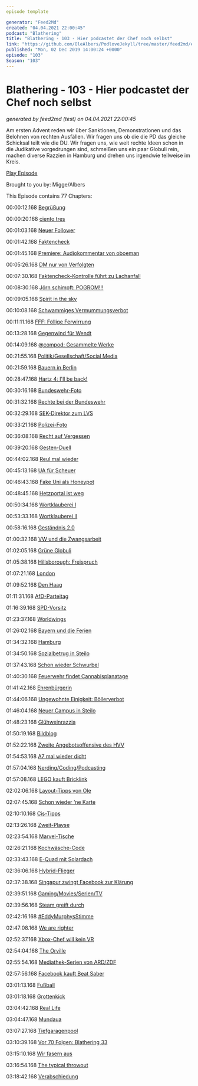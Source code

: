 ```yaml
---
episode template

generator: "Feed2Md"
created: "04.04.2021 22:00:45"
podcast: "Blathering"
title: "Blathering - 103 - Hier podcastet der Chef noch selbst"
link: "https://github.com/OleAlbers/PodloveJekyll/tree/master/feed2md/example/export/seasons/4/2019/12/Blathering - 103 - Hier podcastet der Chef noch selbst.md"
published: "Mon, 02 Dec 2019 14:00:24 +0000"
episode: "103"
Season: "103"
---
```


# Blathering - 103 - Hier podcastet der Chef noch selbst
_generated by feed2md (test) on 04.04.2021 22:00:45_

Am ersten Advent reden wir über Sanktionen, Demonstrationen und das Belohnen von rechten Ausfällen. Wir fragen uns ob die die PD das gleiche Schicksal teilt wie die DU. Wir fragen uns, wie weit rechte Ideen schon in die Judikative vorgedrungen sind, schmeißen uns ein paar Globuli rein, machen diverse Razzien in Hamburg und drehen uns irgendwie teilweise im Kreis.

[Play Episode](https://www.blathering.de/podlove/file/1033/s/feed/c/mp3/blathering_103.mp3)

Brought to you by: Migge/Albers

This Episode contains 77 Chapters:


00:00:12.168 [Begrüßung]()

00:00:20.168 [ciento tres](https://www.orthmann-weine.de/shop/spirituosen/cognac-brandy-armagnac-weinbraende/spanische-brandys/1972/bobadilla-103-spanische-spirituose)

00:01:03.168 [Neuer Follower](https://twitter.com/42Fragen)

00:01:42.168 [Faktencheck]()

00:01:45.168 [Premiere: Audiokommentar von oboeman](https://twitter.com/tmigge/status/1199970325020192769)

00:05:26.168 [DM nur von Verfolgten](https://help.twitter.com/de/using-twitter/direct-messages)

00:07:30.168 [Faktencheck-Kontrolle führt zu Lachanfall](http://www.ponyhof-waldschaenke.de/)

00:08:30.168 [Jörn schimpft: POGROM!!!](https://www.blathering.de/2019/11/blathering-100-der-jahrhundert-podcast/#comment-36)

00:09:05.168 [Spirit in the sky](https://www.youtube.com/watch?v=8aZsF7v0pNw)

00:10:08.168 [Schwammiges Vermummungsverbot](https://www.tagesschau.de/faktenfinder/vermummungsverbot-101.html)

00:11:11.168 [FFF: Föllige Ferwirrung](https://twitter.com/FridayForFuture/status/1199701571837267973)

00:13:28.168 [Gegenwind für Wendt](https://www.faz.net/aktuell/politik/inland/f-a-z-exklusiv-verschwieg-rainer-wendt-disziplinarstrafe-16506918.html)

00:14:09.168 [@compod: Gesammelte Werke](https://twitter.com/search?q=(from%3Acompod)%20(%40blathering_pod)%20until%3A2019-12-03%20since%3A2019-11-25&src=typed_query&f=live)

00:21:55.168 [Politik/Gesellschaft/Social Media]()

00:21:59.168 [Bauern in Berlin](https://www.riffreporter.de/flugbegleiter-koralle/kommentar-protest-landwirte/)

00:28:47.168 [Hartz 4: I'll be back!](https://www.sueddeutsche.de/politik/hartz-iv-bundesverfassungsgericht-kuerzungen-sanktionen-1.4698013)

00:30:16.168 [Bundeswehr-Foto](https://www.t-online.de/nachrichten/deutschland/militaer-verteidigung/id_86884994/bundeswehr-postet-bild-von-nazi-uniform-und-nennt-sie-retro-.html)

00:31:32.168 [Rechte bei der Bundeswehr](https://taz.de/Rechtsextremismus-in-der-Bundeswehr/!5645697/)

00:32:29.168 [SEK-Direktor zum LVS](https://www.nordkurier.de/mecklenburg-vorpommern/ex-lka-chef-mager-kuenftig-beim-verfassungsschutz-2837623611.html)

00:33:21.168 [Polizei-Foto](https://twitter.com/ParaN0ier/status/1200408595709517824)

00:36:08.168 [Recht auf Vergessen](https://logbuch-netzpolitik.de/lnp322-deluxe-hacktivism?t=57%3A15%2C1%3A11%3A01)

00:39:20.168 [Gesten-Duell](https://www.tagesschau.de/faktenfinder/bundestag-von-storch-101.html)

00:44:02.168 [Reul mal wieder](https://fragdenstaat.de/blog/2019/11/26/hambacher-forst-polizeidaten/)

00:45:13.168 [UA für Scheuer](https://www.tagesschau.de/inland/scheuer-maut-u-ausschuss-101.html)

00:46:43.168 [Fake Uni als Honeypot](https://eu.freep.com/story/news/local/michigan/2019/11/27/ice-arrested-250-foreign-students-fake-university-metro-detroit/4277686002/)

00:48:45.168 [Hetzportal ist weg](https://t3n.de/news/aufruf-antidemokratischem-jimdo-1228955/)

00:50:34.168 [Wortklauberei I](https://www.tagesschau.de/faktenfinder/klimanotstand-ns-notverordnung-101.html)

00:53:33.168 [Wortklauberei II](https://taz.de/Skandalurteil-eines-Giessener-Gerichts/!5642773/)

00:58:16.168 [Geständnis 2.0](https://taz.de/Mord-an-Walter-Luebcke/!5645244/)

01:00:32.168 [VW und die Zwangsarbeit](https://www.dw.com/en/volkswagen-defends-presence-in-chinas-xinjiang-amid-uproar-over-uighur-abuses/a-51427056)

01:02:05.168 [Grüne Globuli](https://taz.de/Die-Gruenen-und-die-umstrittenen-Pillen/!5645243/)

01:05:38.168 [Hillsborough: Freispruch](https://www.theguardian.com/uk-news/2019/nov/28/hillsborough-families-outraged-david-duckenfield-not-guilty-verdict)

01:07:21.168 [London](https://www.tagesschau.de/ausland/london-messerangriff-105.html)

01:09:52.168 [Den Haag](https://www.t-online.de/nachrichten/panorama/kriminalitaet/id_86911982/messerattacke-in-den-haag-polizei-fasst-verdaechtigen-.html)

01:11:31.168 [AfD-Parteitag](https://www.fnp.de/politik/afd-bundestagsabgeordneter-rueckt-journalisten-stasi-naehe-plant-schwarze-liste-presse-11737848.html)

01:16:39.168 [SPD-Vorsitz](https://taz.de/Die-neue-SPD-Spitze-ist-links/!5645419/)

01:23:37.168 [Worldwings](https://www.wiwo.de/unternehmen/dienstleister/flugverkehr-lufthansa-startet-neue-billigmarke-fuer-fernurlauber/25281484.html)

01:26:02.168 [Bayern und die Ferien](https://www.br.de/nachrichten/deutschland-welt/soeder-wir-haben-unseren-biorhythmus-mit-den-ferien,Rj6D88l)

01:34:32.168 [Hamburg]()

01:34:50.168 [Sozialbetrug in Steilo](https://www.ndr.de/nachrichten/hamburg/Razzia-gegen-Ausbeutung-und-Sozialbetrug,razzia1382.html)

01:37:43.168 [Schon wieder Schwurbel](https://www.prinzessinnenreporter.de/rufe-den-gluecksgeist/)

01:40:30.168 [Feuerwehr findet Cannabisplanatage](https://www.hamburg1.de/nachrichten/43080/Cannabis_Plantage_entdeckt.html)

01:41:42.168 [Ehrenbürgerin](https://twitter.com/buergerschaftHH/status/1199362776982048802)

01:44:06.168 [Ungewohnte Einigkeit: Böllerverbot](https://www.hamburg1.de/nachrichten/43048/Boellerverbot_fuer_Innenstadt_gefordert.html)

01:46:04.168 [Neuer Campus in Steilo](https://www.ndr.de/fernsehen/sendungen/hamburg_journal/Campus-Steilshoop-offiziell-eroeffnet,hamj88782.html)

01:48:23.168 [Glühweinrazzia](https://www.mopo.de/hamburg/50-beamte-in-hamburg-im-einsatz-razzia-auf-weihnachtsmarkt---diverse-verstoesse-33536164)

01:50:19.168 [Bildblog](https://bildblog.de/116444/bild-de-laesst-schlafenden-mann-widerstand-leisten/)

01:52:22.168 [Zweite Angebotsoffensive des HVV](https://www.hvv.de/de/ueber-uns/neuigkeiten/neuigkeiten-detail/angebotsoffensive-tarifausweitung-tarifanpassung-26028)

01:54:53.168 [A7 mal wieder dicht](https://www.hamburg1.de/nachrichten/43116/Zwei_A7_Vollsperrungen_in_der_kommenden_Woche.html)

01:57:04.168 [Nerding/Coding/Podcasting]()

01:57:08.168 [LEGO kauft Bricklink](https://www.youtube.com/watch?v=4z15YmHhd40)

02:02:06.168 [Layout-Tipps von Ole](https://twitter.com/stammtischphilo/status/1200190083866988544)

02:07:45.168 [Schon wieder ‘ne Karte](https://www.bfs.de/DE/themen/ion/umwelt/radon/karten/boden.html)

02:10:10.168 [Cis-Tipps](https://twitter.com/stammtischphilo/status/1200344692367536128)

02:13:26.168 [Zweit-Playse](https://twitter.com/tmigge/status/1200528522684620801)

02:23:54.168 [Marvel-Tische](https://twitter.com/stammtischphilo/status/1200506067085647872)

02:26:21.168 [Kochwäsche-Code](https://twitter.com/stammtischphilo/status/1200866400056807425)

02:33:43.168 [E-Quad mit Solardach](https://www.golem.de/news/squad-mobility-solarauto-fuer-den-stadtverkehr-soll-rund-6-000-euro-kosten-1911-145243.html)

02:36:06.168 [Hybrid-Flieger](https://www.golem.de/news/klimaschutz-airbus-will-2035-einen-hybridflieger-im-einsatz-haben-1911-145273.html)

02:37:38.168 [Singapur zwingt Facebook zur Klärung](https://www.golem.de/news/singapur-facebook-korrigiert-kritischen-post-auf-regierungsanweisung-1912-145288.html)

02:39:51.168 [Gaming/Movies/Serien/TV]()

02:39:56.168 [Steam greift durch](https://www.derstandard.at/story/2000111544098/wieso-auf-steam-ueber-nacht-rund-1-000-spiele-verschwanden)

02:42:16.168 [#EddyMurphysStimme](https://www.youtube.com/watch?v=tD19YHLrfic)

02:47:08.168 [We are righter](https://twitter.com/stammtischphilo/status/1201156558887030785)

02:52:37.168 [Xbox-Chef will kein VR](https://www.golem.de/news/xbox-niemand-bittet-uns-um-virtual-reality-1911-145245.html)

02:54:04.168 [The Orville](https://www.amazon.de/Orville-Staffel-dt-OV/dp/B07B3NS8V6)

02:55:54.168 [Mediathek-Serien von ARD/ZDF](https://www.golem.de/news/streaming-eigene-serien-fuer-mediathek-der-ard-1911-145250.html)

02:57:56.168 [Facebook kauft Beat Saber](https://www.golem.de/news/beat-games-facebook-kauft-entwicklerstudio-von-beat-saber-1911-145229.html)

03:01:13.168 [Fußball]()

03:01:18.168 [Grottenkick](https://www.stefangroenveld.de/2019/grottenkick/)

03:04:42.168 [Real Life]()

03:04:47.168 [Mundaua](https://twitter.com/stammtischphilo/status/1199383798338772992)

03:07:27.168 [Tiefgaragenpool](https://twitter.com/stammtischphilo/status/1201133290184425472)

03:10:39.168 [Vor 70 Folgen: Blathering 33](https://www.blathering.de/2017/09/blathering-033-der-phisher-und-das-mehr/)

03:15:10.168 [Wir fasern aus](https://www.youtube.com/watch?v=m8UQsbW40aY)

03:16:54.168 [The typical throwout](https://adwhamskalender.de/)

03:18:42.168 [Verabschiedung]()


